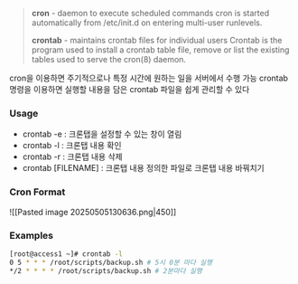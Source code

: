 > **cron** - daemon to execute scheduled commands cron is started automatically from /etc/init.d on entering multi-user runlevels.
> 
> **crontab** - maintains crontab files for individual users Crontab is the program used to install a crontab table file, remove or list the existing tables used to serve the cron(8) daemon.

cron을 이용하면 주기적으로나 특정 시간에 원하는 일을 서버에서 수행 가능
crontab 명령을 이용하면 실행할 내용을 담은 crontab 파일을 쉽게 관리할 수 있다

### Usage
- crontab -e : 크론탭을 설정할 수 있는 창이 열림
- crontab -l : 크론탭 내용 확인
- crontab -r : 크론탭 내용 삭제
- crontab [FILENAME] : 크론탭 내용 정의한 파일로 크론탭 내용 바꿔치기

### Cron Format
![[Pasted image 20250505130636.png|450]]

### Examples
```bash
[root@access1 ~]# crontab -l
0 5 * * * /root/scripts/backup.sh # 5시 0분 마다 실행
*/2 * * * * /root/scripts/backup.sh # 2분마다 실행 
```
